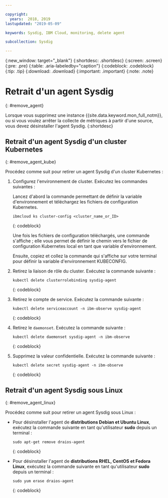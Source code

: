 ```yaml
---

copyright:
  years:  2018, 2019
lastupdated: "2019-05-09"

keywords: Sysdig, IBM Cloud, monitoring, delete agent

subcollection: Sysdig

---
```


{:new_window: target="_blank"}
{:shortdesc: .shortdesc}
{:screen: .screen}
{:pre: .pre}
{:table: .aria-labeledby="caption"}
{:codeblock: .codeblock}
{:tip: .tip}
{:download: .download}
{:important: .important}
{:note: .note}

# Retrait d'un agent Sysdig
{: #remove_agent}

Lorsque vous supprimez une instance {{site.data.keyword.mon_full_notm}}, ou si vous voulez arrêter la collecte de métriques à partir d'une source, vous devez désinstaller l'agent Sysdig.
{:shortdesc}


## Retrait d'un agent Sysdig d'un cluster Kubernetes
{: #remove_agent_kube}

Procédez comme suit pour retirer un agent Sysdig d'un cluster Kubernetes :

1. Configurez l'environnement de cluster. Exécutez les commandes suivantes :

    Lancez d'abord la commande permettant de définir la variable d'environnement et téléchargez les fichiers de configuration Kubernetes.

    ```
    ibmcloud ks cluster-config <cluster_name_or_ID>
    ```
    {: codeblock}

    Une fois les fichiers de configuration téléchargés, une commande s'affiche ; elle vous permet de définir le chemin vers le fichier de configuration Kubernetes local en tant que variable d'environnement.

    Ensuite, copiez et collez la commande qui s'affiche sur votre terminal pour définir la variable d'environnement KUBECONFIG.

2. Retirez la liaison de rôle du cluster. Exécutez la commande suivante :

    ```
    kubectl delete clusterrolebinding sysdig-agent
    ```
    {: codeblock}

3. Retirez le compte de service. Exécutez la commande suivante :

    ```
    kubectl delete serviceaccount -n ibm-observe sysdig-agent
    ```
    {: codeblock}

4. Retirez le `daemonset`. Exécutez la commande suivante :

    ```
    kubectl delete daemonset sysdig-agent -n ibm-observe
    ```
    {: codeblock}

5. Supprimez la valeur confidentielle. Exécutez la commande suivante :

    ```
    kubectl delete secret sysdig-agent -n ibm-observe
    ```
    {: codeblock}




## Retrait d'un agent Sysdig sous Linux
{: #remove_agent_linux}

Procédez comme suit pour retirer un agent Sysdig sous Linux :

* Pour désinstaller l'agent de **distributions Debian et Ubuntu Linux**, exécutez la commande suivante en tant qu'utilisateur **sudo** depuis un terminal :

    ```
    sudo apt-get remove draios-agent
    ```
    {: codeblock}

* Pour désinstaller l'agent de **distributions RHEL, CentOS et Fedora Linux**, exécutez la commande suivante en tant qu'utilisateur **sudo** depuis un terminal :

    ```
    sudo yum erase draios-agent
    ```
    {: codeblock}



